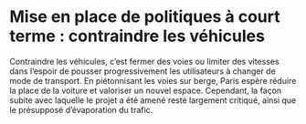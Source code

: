 # Mise en place de politiques à court terme : contraindre les véhicules

Contraindre les véhicules, c’est fermer des voies ou limiter des vitesses dans l’espoir de pousser progressivement les utilisateurs à changer de mode de transport. En piétonnisant les voies sur berge, Paris espère réduire la place de la voiture et valoriser un nouvel espace. Cependant, la façon subite avec laquelle le projet a été amené reste largement critiqué, ainsi que le présupposé d’évaporation du trafic.
